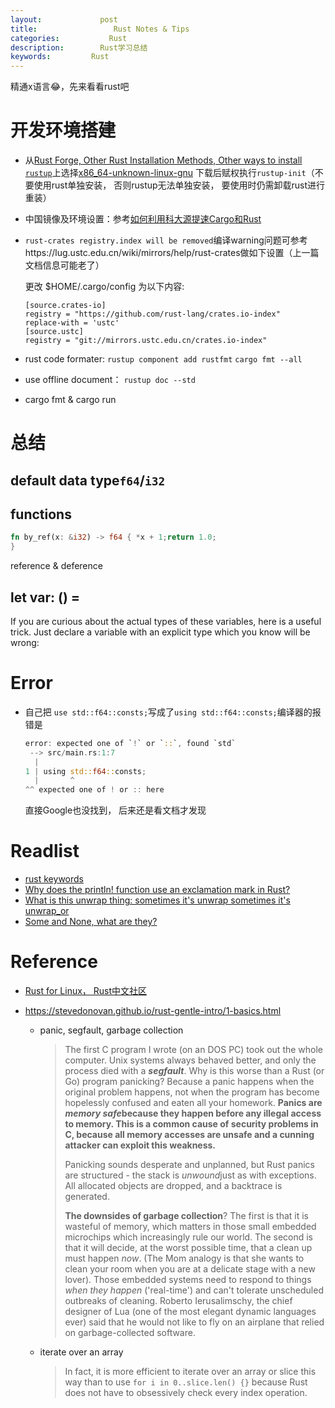 ```yaml
---
layout:     		post
title:      		   Rust Notes & Tips 
categories: 	      Rust
description:   		Rust学习总结
keywords: 		  Rust
---
```


精通x语言😂，先来看看rust吧

# 开发环境搭建

- 从[Rust Forge, Other Rust Installation Methods, Other ways to install `rustup`](https://forge.rust-lang.org/other-installation-methods.html)上选择[x86\_64-unknown-linux-gnu](https://static.rust-lang.org/rustup/dist/x86_64-unknown-linux-gnu/rustup-init) 下载后赋权执行`rustup-init`（不要使用rust单独安装， 否则rustup无法单独安装， 要使用时仍需卸载rust进行重装）

- 中国镜像及环境设置：参考[如何利用科大源提速Cargo和Rust](https://blog.csdn.net/xiangxianghehe/article/details/53471936)

- `rust-crates registry.index will be removed`编译warning问题可参考https://lug.ustc.edu.cn/wiki/mirrors/help/rust-crates做如下设置（上一篇文档信息可能老了）

  更改 $HOME/.cargo/config 为以下内容:

  ```
  [source.crates-io]
  registry = "https://github.com/rust-lang/crates.io-index"
  replace-with = 'ustc'
  [source.ustc]
  registry = "git://mirrors.ustc.edu.cn/crates.io-index"
  ```

- rust code formater: `rustup component add rustfmt`   `cargo fmt --all`

- use offline document： `rustup doc --std`

- cargo fmt & cargo run

# 总结

## default data type`f64`/`i32`

## functions

```rust
fn by_ref(x: &i32) -> f64 { *x + 1;return 1.0;
}
```

reference & deference

## let var: () =

If you are curious about the actual types of these variables, here is a useful trick. Just declare a variable with an explicit type which you know will be wrong:

# Error

- 自己把 `use std::f64::consts;`写成了`using std::f64::consts;`编译器的报错是

  ```rust
  error: expected one of `!` or `::`, found `std`
   --> src/main.rs:1:7
    |
  1 | using std::f64::consts;
    |       ^
  ^^ expected one of ! or :: here
  ```

  直接Google也没找到， 后来还是看文档才发现

# Readlist

- [rust keywords](https://doc.rust-lang.org/reference/keywords.html)
- [Why does the println! function use an exclamation mark in Rust?](https://stackoverflow.com/questions/29611387/why-does-the-println-function-use-an-exclamation-mark-in-rust)
- [What is this unwrap thing: sometimes it's unwrap sometimes it's unwrap_or](https://stackoverflow.com/questions/21257686/what-is-this-unwrap-thing-sometimes-its-unwrap-sometimes-its-unwrap-or)
- [Some and None, what are they?](https://stackoverflow.com/questions/24771655/some-and-none-what-are-they)

# Reference

- [Rust for Linux， Rust中文社区](http://wiki.jikexueyuan.com/project/rust-primer/install/install_rust_on_linux.html)

- https://stevedonovan.github.io/rust-gentle-intro/1-basics.html

  - panic, segfault, garbage collection 

    > The first C program I wrote (on an DOS PC) took out the whole computer. Unix systems always behaved better, and only the process died with a ***segfault***. Why is this worse than a Rust (or Go) program panicking? Because a panic happens when the original problem happens, not when the program has become hopelessly confused and eaten all your homework. **Panics are *memory safe*because they happen before any illegal access to memory. This is a common cause of security problems in C, because all memory accesses are unsafe and a cunning attacker can exploit this weakness.**
    >
    > Panicking sounds desperate and unplanned, but Rust panics are structured - the stack is *unwound*just as with exceptions. All allocated objects are dropped, and a backtrace is generated.
    >
    > **The downsides of garbage collection**? The first is that it is wasteful of memory, which matters in those small embedded microchips which increasingly rule our world. The second is that it will decide, at the worst possible time, that a clean up must happen *now*. (The Mom analogy is that she wants to clean your room when you are at a delicate stage with a new lover). Those embedded systems need to respond to things *when they happen* ('real-time') and can't tolerate unscheduled outbreaks of cleaning. Roberto Ierusalimschy, the chief designer of Lua (one of the most elegant dynamic languages ever) said that he would not like to fly on an airplane that relied on garbage-collected software.

  - iterate over an array

    > In fact, it is more efficient to iterate over an array or slice this way than to use `for i in 0..slice.len() {}` because Rust does not have to obsessively check every index operation.

